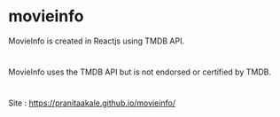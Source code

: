 # movieinfo
MovieInfo is created in Reactjs using TMDB API.
#
MovieInfo uses the TMDB API but is not endorsed or certified by TMDB.
#
Site : https://pranitaakale.github.io/movieinfo/
